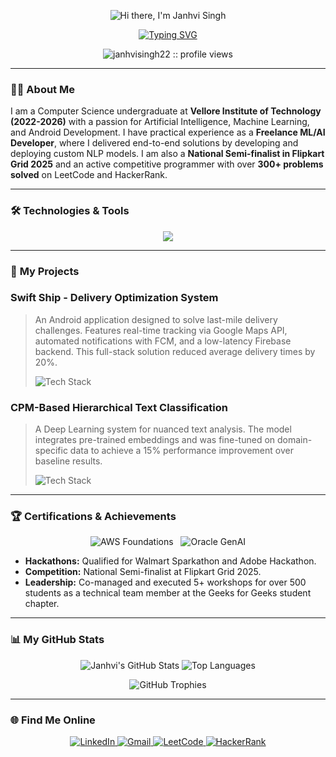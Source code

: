 <p align="center">
  <img src="https://readme-typing-svg.demolab.com?font=VT323&size=35&duration=2000&pause=1000&color=39FF14&center=true&vCenter=true&width=600&height=80&lines=Hi+there,+I'm+Janhvi+Singh" alt="Hi there, I'm Janhvi Singh" border="0">
</p>

<p align="center">
  <a href="https://git.io/typing-svg">
    <img src="https://readme-typing-svg.demolab.com?font=VT323&size=35&pause=1000&color=39FF14&background=00000000&center=true&vCenter=true&width=500&lines=B.Tech+Student+%7C+VIT-AP;Freelance+AI+%26+ML+Developer;Flipkart+Grid+National+Semi-Finals" alt="Typing SVG" />
  </a>
</p>

<p align="center">
  <img src="https://komarev.com/ghpvc/?username=janhvisingh22&style=for-the-badge&color=39FF14&labelColor=0d1117" alt="janhvisingh22 :: profile views" />
</p>

---

### 👨‍💻 **About Me**

I am a Computer Science undergraduate at **Vellore Institute of Technology (2022-2026)** with a passion for Artificial Intelligence, Machine Learning, and Android Development. I have practical experience as a **Freelance ML/AI Developer**, where I delivered end-to-end solutions by developing and deploying custom NLP models. I am also a **National Semi-finalist in Flipkart Grid 2025** and an active competitive programmer with over **300+ problems solved** on LeetCode and HackerRank.

---

### 🛠️ **Technologies & Tools**

<p align="center">
  <a href="https://skillicons.dev">
    <img src="https://skillicons.dev/icons?i=python,java,kotlin,dart,r,sql,tensorflow,pytorch,sklearn,pandas,numpy,aws,firebase,docker,git,androidstudio,vscode,figma&perline=9&theme=dark" />
  </a>
</p>

---

### 🚀 **My Projects**

### Swift Ship - Delivery Optimization System
> An Android application designed to solve last-mile delivery challenges. Features real-time tracking via Google Maps API, automated notifications with FCM, and a low-latency Firebase backend. This full-stack solution reduced average delivery times by 20%.
> <p>
>   <img src="https://skillicons.dev/icons?i=android,java,firebase&theme=dark" alt="Tech Stack"/>
> </p>

### CPM-Based Hierarchical Text Classification
> A Deep Learning system for nuanced text analysis. The model integrates pre-trained embeddings and was fine-tuned on domain-specific data to achieve a 15% performance improvement over baseline results.
> <p>
>   <img src="https://skillicons.dev/icons?i=python,tensorflow,pytorch,huggingface&theme=dark" alt="Tech Stack"/>
 </p>

---

### 🏆 **Certifications & Achievements**

<p align="center">
  <img src="https://img.shields.io/badge/AWS_Cloud_Foundations-0d1117?style=for-the-badge&logo=amazon-aws&logoColor=39FF14" alt="AWS Foundations">
  &nbsp;
  <img src="https://img.shields.io/badge/Oracle_Gen_AI_Professional-0d1117?style=for-the-badge&logo=oracle&logoColor=39FF14" alt="Oracle GenAI">
</p>

-   **Hackathons:** Qualified for Walmart Sparkathon and Adobe Hackathon.
-   **Competition:** National Semi-finalist at Flipkart Grid 2025.
-   **Leadership:** Co-managed and executed 5+ workshops for over 500 students as a technical team member at the Geeks for Geeks student chapter.

---

### 📊 **My GitHub Stats**

<p align="center">
  <img src="https://github-readme-stats.vercel.app/api?username=janhvisingh22&show_icons=true&theme=tokyonight&hide_border=true&count_private=true" alt="Janhvi's GitHub Stats" />
  <img src="https://github-readme-stats.vercel.app/api/top-langs/?username=janhvisingh22&layout=compact&theme=tokyonight&hide_border=true" alt="Top Languages" />
</p>

<p align="center">
  <img src="https://github-profile-trophy.vercel.app/?username=janhvisingh22&theme=tokyonight&hide_border=true&column=4&row=2" alt="GitHub Trophies" />
</p>

---

### 🌐 **Find Me Online**

<p align="center">
  <a href="https://www.linkedin.com/in/janhvi-singh-0606b3251/" target="_blank">
    <img src="https://img.shields.io/badge/LinkedIn-0d1117?style=for-the-badge&logo=linkedin&logoColor=39FF14" alt="LinkedIn">
  </a>
  <a href="mailto:janhvisingh1711@gmail.com">
    <img src="https://img.shields.io/badge/Gmail-0d1117?style=for-the-badge&logo=gmail&logoColor=39FF14" alt="Gmail">
  </a>
  <a href="[Your-LeetCode-URL]" target="_blank">
    <img src="https://img.shields.io/badge/LeetCode-0d1117?style=for-the-badge&logo=leetcode&logoColor=39FF14" alt="LeetCode">
  </a>
  <a href="[Your-HackerRank-URL]" target="_blank">
    <img src="https://img.shields.io/badge/HackerRank-0d1117?style=for-the-badge&logo=hackerrank&logoColor=39FF14" alt="HackerRank">
  </a>
</p>
